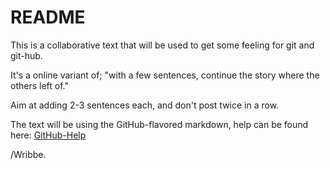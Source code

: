 # README

This is a collaborative text that will be used to get some feeling for git and git-hub.

It's a online variant of; "with a few sentences, continue the story where the others left of."

Aim at adding 2-3 sentences each, and don't post twice in a row.

The text will be using the GitHub-flavored markdown, help can be found here: 
[GitHub-Help](https://help.github.com/articles/github-flavored-markdown)

/Wribbe.
